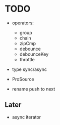 # TODO

- operators:
  - group
  - chain
  - zipCmp
  - debounce
  - debounceKey
  - throttle

- type sync/async

- ProSource

- rename push to next

## Later

- async iterator
